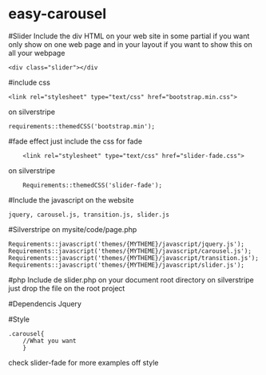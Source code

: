 easy-carousel
=============

#Slider
Include the div HTML on your web site in some partial if you want only show on one web page and in your layout if you want to show this on all your webpage

	<div class="slider"></div
#include css

    <link rel="stylesheet" type="text/css" href="bootstrap.min.css">

on silverstripe

    requirements::themedCSS('bootstrap.min');

#fade effect
just include the css for fade

        <link rel="stylesheet" type="text/css" href="slider-fade.css">
on silverstripe

        Requirements::themedCSS('slider-fade');

#Include the javascript on the  website

	jquery, carousel.js, transition.js, slider.js

#Silverstripe
on mysite/code/page.php

	Requirements::javascript('themes/{MYTHEME}/javascript/jquery.js');
	Requirements::javascript('themes/{MYTHEME}/javascript/carousel.js');
	Requirements::javascript('themes/{MYTHEME}/javascript/transition.js');
	Requirements::javascript('themes/{MYTHEME}/javascript/slider.js');

#php
Include de slider.php on your document root directory  on silverstripe just drop the file on the root project

#Dependencis Jquery

#Style

	.carousel{
		//What you want
		}

check slider-fade for more examples off style